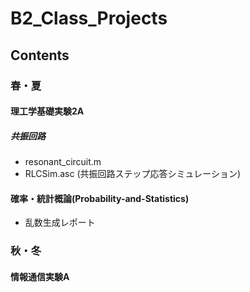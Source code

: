# B2_Class_Projects
## Contents
### 春・夏
#### 理工学基礎実験2A
##### 共振回路
- resonant_circuit.m
- RLCSim.asc (共振回路ステップ応答シミュレーション)
#### 確率・統計概論(Probability-and-Statistics)
- 乱数生成レポート
### 秋・冬
#### 情報通信実験A

